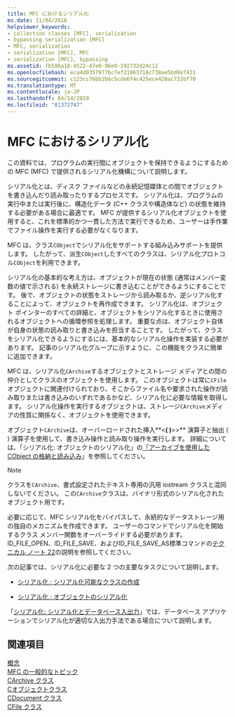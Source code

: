 ```yaml
---
title: MFC におけるシリアル化
ms.date: 11/04/2016
helpviewer_keywords:
- collection classes [MFC], serialization
- bypassing serialization [MFC]
- MFC, serialization
- serialization [MFC], MFC
- serialization [MFC], bypassing
ms.assetid: fb596a18-4522-47e0-96e0-192732d24c12
ms.openlocfilehash: eca4d0357977bc7ef21063718c738ae5bd8e7431
ms.sourcegitcommit: c123cc76bb2b6c5cde6f4c425ece420ac733bf70
ms.translationtype: MT
ms.contentlocale: ja-JP
ms.lasthandoff: 04/14/2020
ms.locfileid: "81372747"
---
```

# <a name="serialization-in-mfc"></a>MFC におけるシリアル化

この資料では、プログラムの実行間にオブジェクトを保持できるようにするための MFC (MFC) で提供されるシリアル化機構について説明します。

シリアル化とは、ディスク ファイルなどの永続記憶媒体との間でオブジェクトを書き込んだり読み取ったりするプロセスです。 シリアル化は、プログラムの実行中または実行後に、構造化データ (C++ クラスや構造体など) の状態を維持する必要がある場合に最適です。 MFC が提供するシリアル化オブジェクトを使用すると、これを標準的かつ一貫した方法で実行できるため、ユーザーは手作業でファイル操作を実行する必要がなくなります。

MFC は、クラス`CObject`でシリアル化をサポートする組み込みサポートを提供します。 したがって、派生`CObject`したすべてのクラスは、シリアル化プロトコル`CObject`を利用できます。

シリアル化の基本的な考え方は、オブジェクトが現在の状態 (通常はメンバー変数の値で示される) を永続ストレージに書き込むことができるようにすることです。 後で、オブジェクトの状態をストレージから読み取るか、逆シリアル化することによって、オブジェクトを再作成できます。 シリアル化は、オブジェクト ポインターのすべての詳細と、オブジェクトをシリアル化するときに使用されるオブジェクトへの循環参照を処理します。 重要な点は、オブジェクト自体が自身の状態の読み取りと書き込みを担当することです。 したがって、クラスをシリアル化できるようにするには、基本的なシリアル化操作を実装する必要があります。 記事のシリアル化グループに示すように、この機能をクラスに簡単に追加できます。

MFC は、シリアル化`CArchive`するオブジェクトとストレージ メディアとの間の仲介としてクラスのオブジェクトを使用します。 このオブジェクトは常に`CFile`オブジェクトに関連付けられており、そこからファイル名や要求された操作が読み取りまたは書き込みのいずれであるかなど、シリアル化に必要な情報を取得します。 シリアル化操作を実行するオブジェクトは、ストレージ`CArchive`メディアの性質に関係なく、オブジェクトを使用できます。

オブジェクト`CArchive`は、オーバーロードされた挿入**<**( )**>>** 演算子と抽出 ( ) 演算子を使用して、書き込み操作と読み取り操作を実行します。 詳細については、「シリアル化: オブジェクトのシリアル化」の[「アーカイブを使用した CObject の格納と読み込み](../mfc/storing-and-loading-cobjects-via-an-archive.md)」を参照してください。

> [!NOTE]
> クラスを`CArchive`、書式設定されたテキスト専用の汎用 iostream クラスと混同しないでください。 この`CArchive`クラスは、バイナリ形式のシリアル化されたオブジェクト用です。

必要に応じて、MFC シリアル化をバイパスして、永続的なデータストレージ用の独自のメカニズムを作成できます。 ユーザーのコマンドでシリアル化を開始するクラス メンバー関数をオーバーライドする必要があります。 ID_FILE_OPEN、ID_FILE_SAVE、およびID_FILE_SAVE_AS標準コマンドの[テクニカル ノート 22](../mfc/tn022-standard-commands-implementation.md)の説明を参照してください。

次の記事では、シリアル化に必要な 2 つの主要なタスクについて説明します。

- [シリアル化 : シリアル化可能なクラスの作成](../mfc/serialization-making-a-serializable-class.md)

- [シリアル化 : オブジェクトのシリアル化](../mfc/serialization-serializing-an-object.md)

「[シリアル化: シリアル化とデータベース入出力](../mfc/serialization-serialization-vs-database-input-output.md)」では、データベース アプリケーションでシリアル化が適切な入出力手法である場合について説明します。

## <a name="see-also"></a>関連項目

[概念](../mfc/mfc-concepts.md)<br/>
[MFC の一般的なトピック](../mfc/general-mfc-topics.md)<br/>
[CArchive クラス](../mfc/reference/carchive-class.md)<br/>
[Cオブジェクトクラス](../mfc/reference/cobject-class.md)<br/>
[CDocument クラス](../mfc/reference/cdocument-class.md)<br/>
[CFile クラス](../mfc/reference/cfile-class.md)
